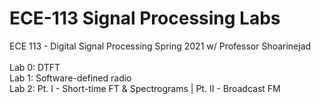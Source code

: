 # ECE-113 Signal Processing Labs
ECE 113 - Digital Signal Processing
Spring 2021 w/ Professor Shoarinejad<br />
<br />
Lab 0: DTFT<br />
Lab 1: Software-defined radio<br />
Lab 2: Pt. I  - Short-time FT & Spectrograms | Pt. II - Broadcast FM<br />
